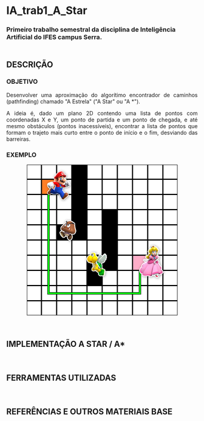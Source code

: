 # IA_trab1_A_Star
### Primeiro trabalho semestral da disciplina de Inteligência Artificial do IFES campus Serra.<br><br>

## DESCRIÇÃO
### OBJETIVO
<p align="justify"/>
Desenvolver uma aproximação do algorítimo encontrador de caminhos (pathfinding) chamado "A Estrela" ("A Star" ou "A *").

<p align="justify"/>
A ideia é, dado um plano 2D contendo uma lista de pontos com coordenadas X e Y, um ponto de partida e um ponto de chegada, e até mesmo obstáculos (pontos inacessíveis), encontrar a lista de pontos que formam o trajeto mais curto entre o ponto de início e o fim, desviando das barreiras.

### EXEMPLO
<p align="center">
  <img src="https://github.com/duraes-antonio/IA_trab1_A_Star/blob/master/doc/img/exemplo_1.png">
</p>
<br>

## IMPLEMENTAÇÃO A STAR / A*
<br>

## FERRAMENTAS UTILIZADAS
<br>

## REFERÊNCIAS E OUTROS MATERIAIS BASE
<br>
